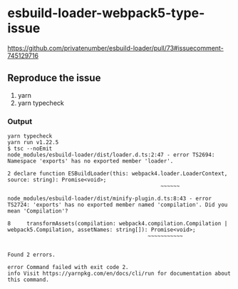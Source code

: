 # esbuild-loader-webpack5-type-issue

https://github.com/privatenumber/esbuild-loader/pull/73#issuecomment-745129716

## Reproduce the issue

1. yarn
1. yarn typecheck

### Output

```
yarn typecheck
yarn run v1.22.5
$ tsc --noEmit
node_modules/esbuild-loader/dist/loader.d.ts:2:47 - error TS2694: Namespace 'exports' has no exported member 'loader'.

2 declare function ESBuildLoader(this: webpack4.loader.LoaderContext, source: string): Promise<void>;
                                                ~~~~~~

node_modules/esbuild-loader/dist/minify-plugin.d.ts:8:43 - error TS2724: 'exports' has no exported member named 'compilation'. Did you mean 'Compilation'?

8     transformAssets(compilation: webpack4.compilation.Compilation | webpack5.Compilation, assetNames: string[]): Promise<void>;
                                            ~~~~~~~~~~~


Found 2 errors.

error Command failed with exit code 2.
info Visit https://yarnpkg.com/en/docs/cli/run for documentation about this command.
```
